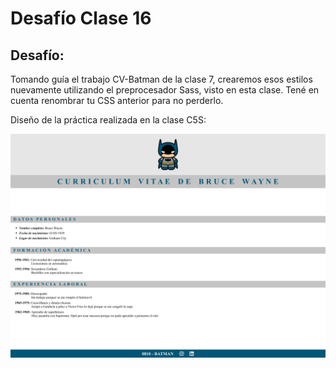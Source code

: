 # Desafío Clase 16

## Desafío:

Tomando guía el trabajo CV-Batman de la clase 7, crearemos esos estilos nuevamente utilizando el preprocesador Sass, visto en esta clase. Tené en cuenta renombrar tu CSS anterior para no perderlo.  

Diseño de la práctica realizada en la clase C5S:

![Imagen de diseño en Figma](./img/figma.png)
